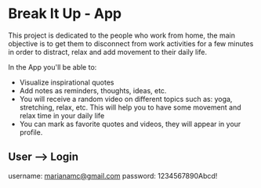 # Break It Up - App
This project is dedicated to the people who work from home, the main objective is to get them to disconnect from work activities 
for a few minutes in order to distract, relax and add movement to their daily life.

In the App you'll be able to:
* Visualize inspirational quotes
* Add notes as reminders, thoughts, ideas, etc.
* You will receive a random video on different topics such as: yoga, stretching, relax, etc.
  This will help you to have some movement and relax time in your daily life
* You can mark as favorite quotes and videos, they will appear in your profile.

## User --> Login
username: marianamc@gmail.com
password: 1234567890Abcd!
